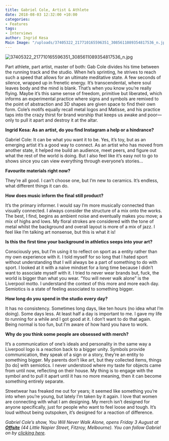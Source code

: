```yaml
---
title: Gabriel Cole, Artist & Athlete
date: 2018-08-03 12:32:00 +10:00
categories:
- Features
tags:
- Interviews
author: Ingrid Kesa
Main Image: "/uploads/37405322_217710165596351_3085611089354817536_n.jpg"
---
```


![37405322_217710165596351_3085611089354817536_n.jpg](/uploads/37405322_217710165596351_3085611089354817536_n.jpg)

Part athlete, part artist, master of both: Gab Cole divides his time between the running track and the studio. When he’s sprinting, he strives to reach such a speed that allows for an ultimate meditative state. A few seconds of silence, wrapped up in frenetic energy. It’s transcendental, where soul leaves body and the mind is blank. That’s when you know you’re really flying. Maybe it’s this same sense of freedom, primitive but liberated, which informs an experimental practice where signs and symbols are remixed to the point of abstraction and 3D shapes are given space to find their own form. Cole’s motifs equally recall metal logos and Matisse, and his practice taps into the crazy thirst for brand worship that keeps us awake and poor—only to pull it apart and destroy it at the altar.

**Ingrid Kesa: As an artist, do you find Instagram a help or a hindrance?**

Gabriel Cole: It can be what you want it to be. Yes, it’s toy, but as an emerging artist it’s a good way to connect. As an artist who has moved from another state, it helped me build an audience, meet peers, and figure out what the rest of the world is doing. But I also feel like it’s easy not to go to shows since you can view everything through everyone’s stories...

**Favourite materials right now?**

They’re all good. I can’t choose one, but I’m new to ceramics. It’s endless, what different things it can do.

**How does music inform the final still product?**

It’s the primary informer. I would say I’m more musically connected than visually connected. I always consider the structure of a mix onto the works. The best, I find, begins as ambient noise and eventually makes you move; a mix of highs and lows. My floral strokes are considered with the tone of metal whilst the background and overall layout is more of a mix of jazz. I feel like I’m talking art nonsense, but this is what it is!

**Is this the first time your background in athletics seeps into your art?**

Consciously yes, but I’m using it to reflect on sport as a entity rather than my own experience with it. I told myself for so long that I hated sport without understanding that I will always be a part of something to do with sport. I looked at it with a naive mindset for a long time because I didn’t want to associate myself with it. I tried to never wear brands but, fuck, the world is bigger than what you wear. “You will never walk alone” is the Liverpool motto. I understand the context of this more and more each day. Semiotics is a state of feeling associated to something bigger.

**How long do you spend in the studio every day?**

It has no consistency. Sometimes long days, like ten hours (no idea what I’m doing). Some days less. At least half a day is important to me. I gave my life to running for a while and I got good at it. I don’t want to do that again. Being normal is too fun, but I’m aware of how hard you have to work.

**Why do you think some people are obsessed with merch?**

It’s a communication of one’s ideals and personality in the same way a Liverpool logo is a reaction back to a bigger unity. Symbols provide communication, they speak of a sign or a story, they’re an entity to something bigger. My parents don’t like art, but they collected items, things \[to do\] with semiotics. I never understood where my taste for objects came from until now, reflecting on their house. My thing is to engage with the symbol and to pull it apart until it has no more meaning, then it can become something entirely separate.

Streetwear has freaked me out for years; it seemed like something you’re into when you’re young, but lately I’m taken by it again. I love that women are connecting with what I am designing. My merch isn’t designed for anyone specifically, just for people who want to feel loose and tough. It’s loud without being outspoken, it’s designed for a reaction of difference.

*Gabriel Cole’s show, You Will Never Walk Alone, opens  Friday 3 August at **[Offsite](https://www.instagram.com/offsite.online/)** (44 Little Napier Street, Fitzroy, Melbourne). You can follow Gabriel on by [clicking here](https://www.instagram.com/yourboygab/).*